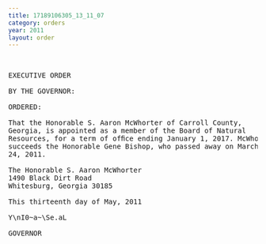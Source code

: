 ```yaml
---
title: 17189106305_13_11_07
category: orders
year: 2011
layout: order
---
```


<pre> 

EXECUTIVE ORDER

BY THE GOVERNOR:

ORDERED:

That the Honorable S. Aaron McWhorter of Carroll County,
Georgia, is appointed as a member of the Board of Natural
Resources, for a term of ofﬁce ending January 1, 2017. McWhorter
succeeds the Honorable Gene Bishop, who passed away on March
24, 2011.

The Honorable S. Aaron McWhorter
1490 Black Dirt Road
Whitesburg, Georgia 30185

This thirteenth day of May, 2011

Y\nI0~a~\Se.aL

GOVERNOR

</pre>
